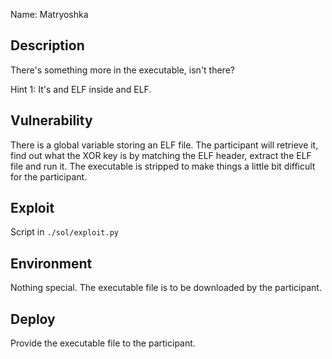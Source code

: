 Name: Matryoshka

Description
-----------

There's something more in the executable, isn't there?

  Hint 1: It's and ELF inside and ELF.

Vulnerability
-------------

There is a global variable storing an ELF file. The participant will retrieve it, find out what the XOR key is by matching the ELF header, extract the ELF file and run it. The executable is stripped to make things a little bit difficult for the participant.

Exploit
-------

Script in `./sol/exploit.py`

Environment
-----------

Nothing special. The executable file is to be downloaded by the participant.

Deploy
------

Provide the executable file to the participant.
